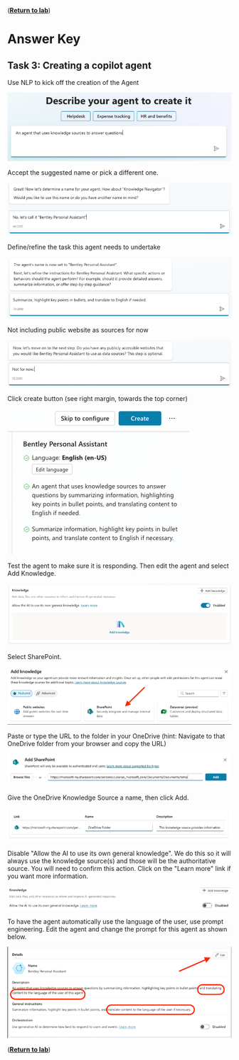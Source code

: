 ([__Return to lab__](/README.md#lab-manual))
# Answer Key

## Task 3: Creating a copilot agent
Use NLP to kick off the creation of the Agent

![NLP Agent Creation](/images/NLPDeclarativeAgent.png)

Accept the suggested name or pick a different one.

![Name your Copilot Agent](/images/NamingTheCopilot.png)

Define/refine the task this agent needs to undertake

![Refine Copilot Agent's role](/images/DefineTask.png)

Not including public website as sources for now

![Add publicly accesible sites as source](/images/IncludeWeb.png)

Click create button (see right margin, towards the top corner)

![Confirm and create](/images/ConfirmAndCreate.png)

Test the agent to make sure it is responding. Then edit the agent and select Add Knowledge.

![Add Knowledge](/images/AddKnowledge.png)

Select SharePoint.

![Select SharePoint](/images/SelectSharePoint.png)

Paste or type the URL to the folder in your OneDrive (hint: Navigate to that OneDrive folder from your browser and copy the URL)

![OneDrive URL](/images/OneDriveURL.png)

Give the OneDrive Knowledge Source a name, then click Add.

![Name the KB](/images/NameTheKB.png)

Disable "Allow the AI to use its own general knowledge". We do this so it will always use the knowledge source(s) and those will be the authoritative source. You will need to confirm this action. Click on the "Learn more" link if you want more information.

![DisableGeneralKnowledge](/images/DisableGeneralKnowledge.png)

To have the agent automatically use the language of the user, use prompt engineering. Edit the agent and change the prompt for this agent as shown below.

![AutomaticLanguageHandling](/images/AutomaticLanguageHandling.png)

([__Return to lab__](/README.md#lab-manual))

